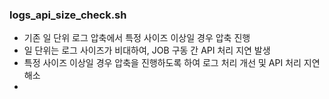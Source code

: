 ### logs_api_size_check.sh
- 기존 일 단위 로그 압축에서 특정 사이즈 이상일 경우 압축 진행
- 일 단위는 로그 사이즈가 비대하여, JOB 구동 간 API 처리 지연 발생
- 특정 사이즈 이상일 경우 압축을 진행하도록 하여 로그 처리 개선 및 API 처리 지연 해소
- 
